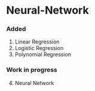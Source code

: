 # Neural-Network
 
 ### Added
 1. Linear Regression
 2. Logistic Regression
 3. Polynomial Regression
 
### Work in progress
4. Neural Network
